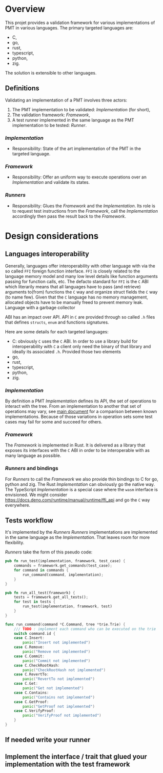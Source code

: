 # Overview
This projet provides a validation framework for various implementations of PMT in various languages.
The primary targeted languages are:
- C,
- go,
- rust,
- typescript,
- python,
- zig.

The solution is extensible to other languages.

## Definitions
Validating an implementation of a PMT involves three actors:
1. The PMT implementation to be validated: *Implementation* (for short),
2. The validation framework: *Framework*,
3. A test runner implemented in the same language as the PMT implementation to be tested: *Runner*.

### *Implementation*
- Responsibility:
State of the art implementation of the PMT in the targeted language.

### *Framework*
- Responsibility:
Offer an uniform way to execute operations over an *Implementation* and validate its states.

### *Runners*
- Responsibility:
Glues the *Framework* and the *Implementation*. Its role is to request test instructions from the *Framework*, call the *Implementation* accordingly then pass the result back to the *Framework*.


# Design considerations
## Languages interoperability
Generally, languages offer interoperability with other language with via the so called `FFI` foreign function interface.
`FFI` is closely related to the language memory model and many low level details like function arguments passing for function calls, etc.
The defacto standard for `FFI` is the `C` ABI which literarily means that all languages have to pass (and retrieve) arguments to(from) functions the `C` way and organize struct fields the `C` way (to name few).
Given that the `C` language has no memory management, allocated objects have to be manually freed to prevent memory leak. Language with a garbage collector

ABI has an impact over API. API in `C` are provided through so called `.h` files that defines `structs`, `enum` and functions signatures.


Here are some details for each targeted languages:
- C: obviously `C` uses the `C` ABI. In order to use a library build for interoperability with `C` a client only need the binary of that library and ideally its associated `.h`. Provided those two elements
- go,
- rust,
- typescript,
- python,
- zig.


### *Implementation*
By definition a PMT *Implementation* defines its API, the set of operations to interact with the tree. From an implementation to another that set of operations may vary, see [main document](./main.md) for a comparison between known implementations.
Because of those variations in operation sets some test cases may fail for some and succeed for others.

### *Framework*
The *Framework* is implemented in Rust.
It is delivered as a library that exposes its interfaces with the `C` ABI in order to be interoperable with as many language as possible.


### *Runners* and bindings
For *Runners* to call the *Framework* we also provide thin bindings to C for go, python and zig.
The Rust *Implementation* can obviously go the native way.
The TypeScript *Implementation* is a special case where the `wasm` interface is envisioned. We might consider https://docs.deno.com/runtime/manual/runtime/ffi_api and go the `C` way everywhere.




## Tests workflow
It's implemented by the *Runners*
*Runners* implementations are implemented in the same language as the *Implementation*. That leaves room for more flexibility.

*Runners* take the form of this pseudo code:
```rs
pub fn run_test(implementation, framework, test_case) {
    commands = framework.get_commands(test_case);
    for command in commands {
        run_command(command, implementation);
    }
}

pub fn run_all_test(framework) {
    tests = framework.get_all_tests();
    for test in tests {
        run_test(implementation, framework, test)
    }
}
```


```go
func run_command(command *C.Command, tree *trie.Trie) {
	/// TODO : implement each command who can be executed on the trie
	switch command.id {
	case C.Insert:
		panic("Insert not implemented")
	case C.Remove:
		panic("Remove not implemented")
	case C.Commit:
		panic("Commit not implemented")
	case C.CheckRootHash:
		panic("CheckRootHash not implemented")
	case C.RevertTo:
		panic("RevertTo not implemented")
	case C.Get:
		panic("Get not implemented")
	case C.Contains:
		panic("Contains not implemented")
	case C.GetProof:
		panic("GetProof not implemented")
	case C.VerifyProof:
		panic("VerifyProof not implemented")
	}
}
```



## If needed write your runner
## Implement the interface / trait that glued your implementation with the test framework

